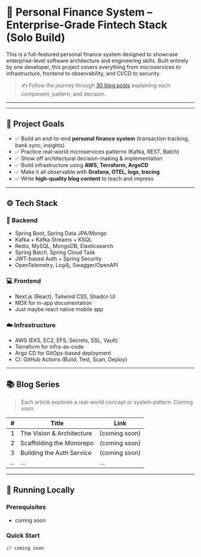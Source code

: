 # 💸 Personal Finance System – Enterprise-Grade Fintech Stack (Solo Build)

This is a full-featured personal finance system designed to showcase enterprise-level software architecture and engineering skills. Built entirely by one developer, this project covers everything from microservices to infrastructure, frontend to observability, and CI/CD to security.

> ✍️ Follow the journey through [30 blog posts](#📚-blog-series) explaining each component, pattern, and decision.

---


---

## 🧠 Project Goals

- ✅ Build an end-to-end **personal finance system** (transaction tracking, bank sync, insights)
- ✅ Practice real-world microservices patterns (Kafka, REST, Batch)
- ✅ Show off architectural decision-making & implementation
- ✅ Build infrastructure using **AWS, Terraform, ArgoCD**
- ✅ Make it all observable with **Grafana, OTEL, logs, tracing**
- ✅ Write **high-quality blog content** to teach and impress

---

## ⚙️ Tech Stack

### 🔧 Backend
- Spring Boot, Spring Data JPA/Mongo
- Kafka + Kafka Streams + KSQL
- Redis, MySQL, MongoDB, Elasticsearch
- Spring Batch, Spring Cloud Task
- JWT-based Auth + Spring Security
- OpenTelemetry, Log4j, Swagger/OpenAPI

### 💻 Frontend
- Next.js (React), Tailwind CSS, Shadcn UI
- MDX for in-app documentation
- Just maybe react native mobile app

### ☁️ Infrastructure
- AWS (EKS, EC2, EFS, Secrets, SSL, Vault)
- Terraform for infra-as-code
- Argo CD for GitOps-based deployment
- CI: GitHub Actions (Build, Test, Scan, Deploy)

---

## 📚 Blog Series

> Each article explores a real-world concept or system pattern. Coming soon.

| # | Title | Link |
|--:|-------|------|
| 1 | The Vision & Architecture | (coming soon) |
| 2 | Scaffolding the Monorepo | (coming soon) |
| 3 | Building the Auth Service | (coming soon) |
| … | … | … |

---

## 🚀 Running Locally

### Prerequisites
- comng soon

### Quick Start

```bash
// coming soon
```
